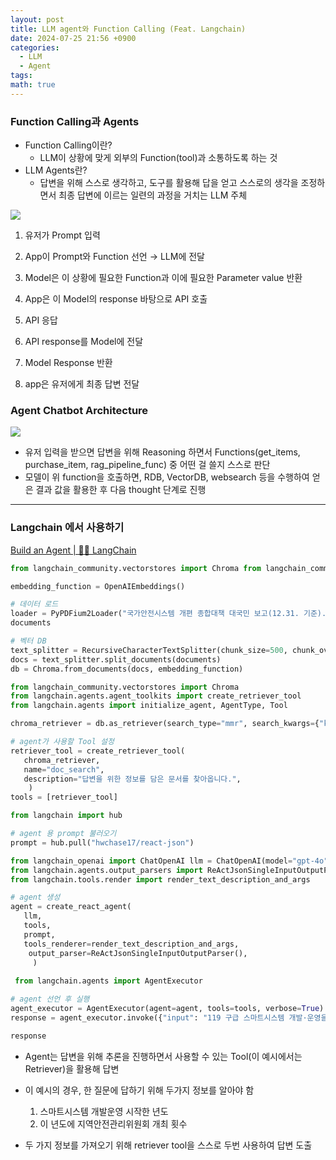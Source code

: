 ```yaml
---
layout: post
title: LLM agent와 Function Calling (Feat. Langchain)
date: 2024-07-25 21:56 +0900
categories:
  - LLM
  - Agent
tags: 
math: true
---
```

### Function Calling과 Agents

- Function Calling이란?
    - LLM이 상황에 맞게 외부의 Function(tool)과 소통하도록 하는 것
- LLM Agents란?
    - 답변을 위해 스스로 생각하고, 도구를 활용해 답을 얻고 스스로의 생각을 조정하면서 최종 답변에 이르는 일련의 과정을 거치는 LLM 주체

![](https://i.imgur.com/5EzFyYk.png)


1. 유저가 Prompt 입력

2. App이 Prompt와 Function 선언 → LLM에 전달

3. Model은 이 상황에 필요한 Function과 이에 필요한 Parameter value 반환

4. App은 이 Model의 response 바탕으로 API 호출

5. API 응답

6. API response를 Model에 전달

7. Model Response 반환

8. app은 유저에게 최종 답변 전달
    

### Agent Chatbot Architecture

![](https://i.imgur.com/ShTdDVk.png)


- 유저 입력을 받으면 답변을 위해 Reasoning 하면서 Functions(get_items, purchase_item, rag_pipeline_func) 중 어떤 걸 쓸지 스스로 판단
- 모델이 위 function을 호출하면, RDB, VectorDB, websearch 등을 수행하여 얻은 결과 값을 활용한 후 다음 thought 단계로 진행
-----

### Langchain 에서 사용하기

[Build an Agent | 🦜️🔗 LangChain](https://python.langchain.com/v0.2/docs/tutorials/agents/#installation)

```python
from langchain_community.vectorstores import Chroma from langchain_community.document_loaders import PyPDFium2Loader from langchain_text_splitters import RecursiveCharacterTextSplitter from langchain_openai import OpenAIEmbeddings 

embedding_function = OpenAIEmbeddings() 

# 데이터 로드 
loader = PyPDFium2Loader("국가안전시스템 개편 종합대책 대국민 보고(12.31. 기준).pdf") documents = loader.load() 
documents 

# 벡터 DB 
text_splitter = RecursiveCharacterTextSplitter(chunk_size=500, chunk_overlap=30) 
docs = text_splitter.split_documents(documents)
db = Chroma.from_documents(docs, embedding_function) 

from langchain_community.vectorstores import Chroma 
from langchain.agents.agent_toolkits import create_retriever_tool 
from langchain.agents import initialize_agent, AgentType, Tool 

chroma_retriever = db.as_retriever(search_type="mmr", search_kwargs={"k": 2}) 

# agent가 사용할 Tool 설정 
retriever_tool = create_retriever_tool( 
   chroma_retriever, 
   name="doc_search", 
   description="답변을 위한 정보를 담은 문서를 찾아옵니다.",
    ) 
tools = [retriever_tool] 

from langchain import hub 

# agent 용 prompt 불러오기
prompt = hub.pull("hwchase17/react-json") 

from langchain_openai import ChatOpenAI llm = ChatOpenAI(model="gpt-4o", temperature=0) from langchain.agents import AgentExecutor, create_react_agent 
from langchain.agents.output_parsers import ReActJsonSingleInputOutputParser 
from langchain.tools.render import render_text_description_and_args 

# agent 생성 
agent = create_react_agent( 
   llm, 
   tools, 
   prompt, 
   tools_renderer=render_text_description_and_args,
	output_parser=ReActJsonSingleInputOutputParser(),
	 ) 
	 
 from langchain.agents import AgentExecutor 

# agent 선언 후 실행
agent_executor = AgentExecutor(agent=agent, tools=tools, verbose=True) 
response = agent_executor.invoke({"input": "119 구급 스마트시스템 개발·운영을 시작한 년도의 시군구 지역안전관리위원회 개최 횟수는? 횟수만 출력해줘"}) 

response
```

- Agent는 답변을 위해 추론을 진행하면서 사용할 수 있는 Tool(이 예시에서는 Retriever)을 활용해 답변
- 이 예시의 경우, 한 질문에 답하기 위해 두가지 정보를 알아야 함
	1. 스마트시스템 개발운영 시작한 년도
	2. 이 년도에 지역안전관리위원회 개최 횟수

- 두 가지 정보를 가져오기 위해 retriever tool을 스스로 두번 사용하여 답변 도출

